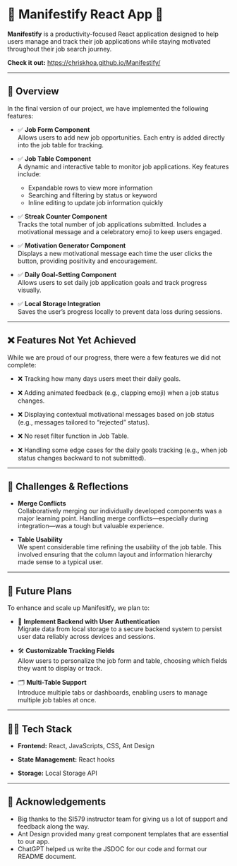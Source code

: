 # 🌱 Manifestify React App 🌱

**Manifestify** is a productivity-focused React application designed to help users manage and track their job applications while staying motivated throughout their job search journey.

**Check it out:** https://chriskhoa.github.io/Manifestify/

---

## 🚀 Overview

In the final version of our project, we have implemented the following features:

- ✅ **Job Form Component**  
  Allows users to add new job opportunities. Each entry is added directly into the job table for tracking.

- ✅ **Job Table Component**  
  A dynamic and interactive table to monitor job applications. Key features include:

  - Expandable rows to view more information
  - Searching and filtering by status or keyword
  - Inline editing to update job information quickly

- ✅ **Streak Counter Component**  
  Tracks the total number of job applications submitted. Includes a motivational message and a celebratory emoji to keep users engaged.

- ✅ **Motivation Generator Component**  
  Displays a new motivational message each time the user clicks the button, providing positivity and encouragement.

- ✅ **Daily Goal-Setting Component**  
  Allows users to set daily job application goals and track progress visually.

- ✅ **Local Storage Integration**  
  Saves the user’s progress locally to prevent data loss during sessions.

---

## ❌ Features Not Yet Achieved

While we are proud of our progress, there were a few features we did not complete:

- ❌ Tracking how many days users meet their daily goals.

- ❌ Adding animated feedback (e.g., clapping emoji) when a job status changes.
  
- ❌ Displaying contextual motivational messages based on job status (e.g., messages tailored to “rejected” status).
  
- ❌ No reset filter function in Job Table.
  
- ❌ Handling some edge cases for the daily goals tracking (e.g., when job status changes backward to not submitted).

---

## 🤯 Challenges & Reflections

- **Merge Conflicts**  
  Collaboratively merging our individually developed components was a major learning point. Handling merge conflicts—especially during integration—was a tough but valuable experience.

- **Table Usability**  
  We spent considerable time refining the usability of the job table. This involved ensuring that the column layout and information hierarchy made sense to a typical user.

---

## 🔮 Future Plans

To enhance and scale up Manifesitfy, we plan to:

- 🔐 **Implement Backend with User Authentication**  
  Migrate data from local storage to a secure backend system to persist user data reliably across devices and sessions.

- 🛠 **Customizable Tracking Fields**  
  Allow users to personalize the job form and table, choosing which fields they want to display or track.

- 🗂 **Multi-Table Support**  
  Introduce multiple tabs or dashboards, enabling users to manage multiple job tables at once.

---

## 🧑‍💻 Tech Stack

- **Frontend:** React, JavaScripts, CSS, Ant Design
  
- **State Management:** React hooks
  
- **Storage:** Local Storage API

---

## 🙌 Acknowledgements

- Big thanks to the SI579 instructor team for giving us a lot of support and feedback along the way.
- Ant Design provided many great component templates that are essential to our app.
- ChatGPT helped us write the JSDOC for our code and format our README document.
